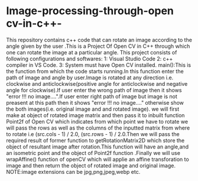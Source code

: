 # Image-processing-through-open cv-in-c++-
This repository contains c++ code that can rotate an image according to the angle given by the user .This is a Project Of Open CV in C++ through which one can rotate the image at a particular angle.
This project consists of following configurations and softwares:
1: Visual Studio Code
2: c++ compiler in VS Code.
3: System must have Open CV installed.
main():This is the function from which the code starts running.In this function  enter the path of image and angle  by user.Image is rotated at any direction i.e. clockwise and anticlockwise(positive angle for anticlockwise and negative angle for clockwise).If user enter the wrong path of image then it shows "error !!! no image....".If user enter right 
path of image but image is not preasent at this path then it shows "error !!! no image...." otherwise show the both images(i.e. original  image and and rotated image).
we will first make at object of rotated image matrix and then pass it to inbuilt function Point2f of Open CV which indicates from which point we have to rotate we will pass the rows as well as the columns of the inputted matrix from where to rotate i.e (src.cols - 1) / 2.0, (src.rows - 1) / 2.0.Then we will pass the required result of former function to getRotationMatrix2D which store the object of resultant image after rotation.This function will have an angle,and an isometric point and the object of Point2f function .Finally we will use wrapAffine() function of openCV which will applie an affine transforation to image and then return the object of rotated image and original image.
NOTE:image extensions can be jpg,png,jpeg,webp etc.
